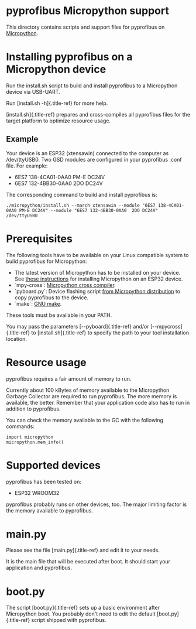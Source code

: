 pyprofibus Micropython support
==============================

This directory contains scripts and support files for pyprofibus on
[Micropython](https://micropython.org/).

Installing pyprofibus on a Micropython device
=============================================

Run the install.sh script to build and install pyprofibus to a
Micropython device via USB-UART.

Run [install.sh -h]{.title-ref} for more help.

[install.sh]{.title-ref} prepares and cross-compiles all pyprofibus
files for the target platform to optimize resource usage.

Example
-------

Your device is an ESP32 (xtensawin) connected to the computer as
/dev/ttyUSB0. Two GSD modules are configured in your pyprofibus .conf
file. For example:

-   6ES7 138-4CA01-0AA0 PM-E DC24V
-   6ES7 132-4BB30-0AA0 2DO DC24V

The corresponding command to build and install pyprofibus is:

``` {.sh}
./micropython/install.sh --march xtensawin --module "6ES7 138-4CA01-0AA0 PM-E DC24V" --module "6ES7 132-4BB30-0AA0  2DO DC24V" /dev/ttyUSB0
```

Prerequisites
=============

The following tools have to be available on your Linux compatible system
to build pyprofibus for Micropython:

-   The latest version of Micropython has to be installed on your
    device. See [these
    instructions](https://micropython.org/download/esp32/) for
    installing Micropython on an ESP32 device.
-   \`mpy-cross\`: [Micropython cross
    compiler](https://github.com/micropython/micropython).
-   \`pyboard.py\`: Device flashing script [from Micropython
    distribution](https://github.com/micropython/micropython/blob/master/tools/pyboard.py)
    to copy pyprofibus to the device.
-   \`make\`: [GNU make](https://www.gnu.org/software/make/).

These tools must be available in your PATH.

You may pass the parameters [\--pyboard]{.title-ref} and/or
[\--mpycross]{.title-ref} to [install.sh]{.title-ref} to specify the
path to your tool installation location.

Resource usage
==============

pyprofibus requires a fair amount of memory to run.

Currently about 100 kBytes of memory available to the Micropython
Garbage Collector are required to run pyprofibus. The more memory is
available, the better. Remember that your application code also has to
run in addition to pyprofibus.

You can check the memory available to the GC with the following
commands:

``` {.python}
import micropython
micropython.mem_info()
```

Supported devices
=================

pyprofibus has been tested on:

-   ESP32 WROOM32

pyprofibus probably runs on other devices, too. The major limiting
factor is the memory available to pyprofibus.

main.py
=======

Please see the file [main.py]{.title-ref} and edit it to your needs.

It is the main file that will be executed after boot. It should start
your application and pyprofibus.

boot.py
=======

The script [boot.py]{.title-ref} sets up a basic environment after
Micropython boot. You probably don\'t need to edit the default
[boot.py]{.title-ref} script shipped with pyprofibus.
